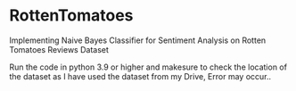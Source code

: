 # RottenTomatoes
Implementing Naive Bayes Classifier for Sentiment Analysis on Rotten Tomatoes Reviews Dataset

Run the code in python 3.9 or higher and makesure to check the location of the dataset as I have used the dataset from my Drive, Error may occur..
